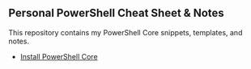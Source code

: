 ## Personal PowerShell Cheat Sheet & Notes

This repository contains my PowerShell Core snippets, templates, and notes.

- [Install PowerShell Core](https://docs.microsoft.com/en-us/powershell/scripting/install/installing-powershell-core-on-windows)
